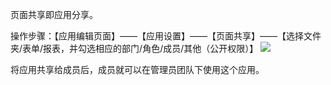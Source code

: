 页面共享即应用分享。

操作步骤：【应用编辑页面】——【应用设置】——【页面共享】——【选择文件夹/表单/报表，并勾选相应的部门/角色/成员/其他（公开权限）】
![](http://docfiles.baibaoyun.com/lsN9vRx2DHljcoMC1bUGpfRuIK6v)


将应用共享给成员后，成员就可以在管理员团队下使用这个应用。
